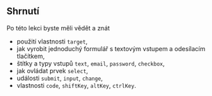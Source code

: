 ## Shrnutí

Po této lekci byste měli vědět a znát

- použití vlastnosti `target`,
- jak vyrobit jednoduchý formulář s textovým vstupem a odesílacím tlačítkem,
- štítky a typy vstupů `text`, `email`, `password`, `checkbox`,
- jak ovládat prvek `select`,
- události `submit`, `input`, `change`,
- vlastnosti `code`, `shiftKey`, `altKey`, `ctrlKey`.
